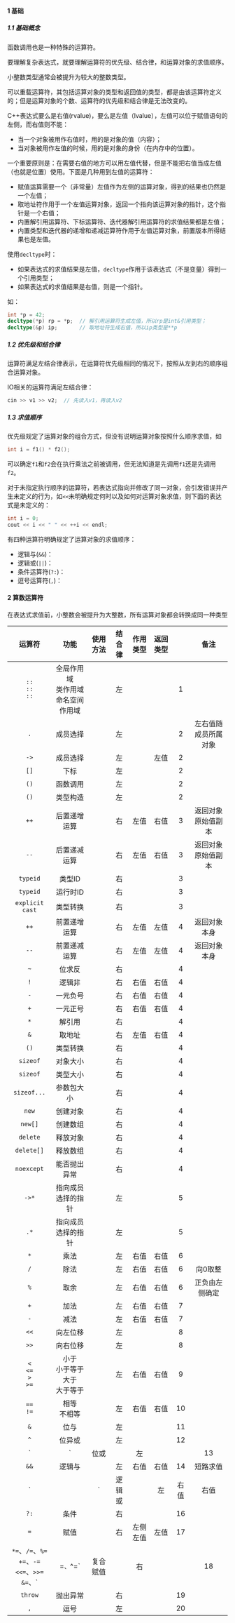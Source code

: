 #### 1 基础

##### 1.1 基础概念

函数调用也是一种特殊的运算符。

要理解复杂表达式，就要理解运算符的优先级、结合律，和运算对象的求值顺序。

小整数类型通常会被提升为较大的整数类型。

可以重载运算符，其包括运算对象的类型和返回值的类型，都是由该运算符定义的；但是运算对象的个数、运算符的优先级和结合律是无法改变的。

C++表达式要么是右值(rvalue)，要么是左值（lvalue），左值可以位于赋值语句的左侧，而右值则不能：

- 当一个对象被用作右值时，用的是对象的值（内容）；
- 当对象被用作左值的时候，用的是对象的身份（在内存中的位置）。

一个重要原则是：在需要右值的地方可以用左值代替，但是不能把右值当成左值（也就是位置）使用。下面是几种用到左值的运算符：

- 赋值运算需要一个（非常量）左值作为左侧的运算对象，得到的结果也仍然是一个左值；
- 取地址符作用于一个左值运算对象，返回一个指向该运算对象的指针，这个指针是一个右值；
- 内置解引用运算符、下标运算符、迭代器解引用运算符的求值结果都是左值；
- 内置类型和迭代器的递增和递减运算符作用于左值运算对象，前置版本所得结果也是左值。

使用`decltype`时：

- 如果表达式的求值结果是左值，`decltype`作用于该表达式（不是变量）得到一个引用类型；
- 如果表达式的求值结果是右值，则是一个指针。

如：

```cpp
int *p = 42;
decltype(*p) rp = *p;  // 解引用运算符生成左值，所以rp是int&引用类型；
decltype(&p) ip;       // 取地址符生成右值，所以ip类型是**p
```

##### 1.2 优先级和结合律

运算符满足左结合律表示，在运算符优先级相同的情况下，按照从左到右的顺序组合运算对象。

IO相关的运算符满足左结合律：

```cpp
cin >> v1 >> v2;  // 先读入v1，再读入v2
```

##### 1.3 求值顺序

优先级规定了运算对象的组合方式，但没有说明运算对象按照什么顺序求值，如

```cpp
int i = f1() * f2();
```

可以确定`f1`和`f2`会在执行乘法之前被调用，但无法知道是先调用`f1`还是先调用`f2`。

对于未指定执行顺序的运算符，若表达式指向并修改了同一对象，会引发错误并产生未定义的行为，如`<<`未明确规定何时以及如何对运算对象求值，则下面的表达式是未定义的：

```cpp
int i = 0;
cout << i << " " << ++i << endl;
```

有四种运算符明确规定了运算对象的求值顺序：

- 逻辑与(`&&`)：
- 逻辑或(`||`)：
- 条件运算符(`?:`)：
- 逗号运算符(`,`)：



#### 2 算数运算符

在表达式求值前，小整数会被提升为大整数，所有运算对象都会转换成同一种类型





|                            运算符                            |                     功能                     | 使用方法 | 结合律 | 作用类型 | 返回类型 |      |                    备注                    |
| :----------------------------------------------------------: | :------------------------------------------: | :------: | :----: | :------: | :------: | :--: | :----------------------------------------: |
|                   `::`<br />`::`<br />`::`                   | 全局作用域<br />类作用域<br />命名空间作用域 |          |   左   |          |          |  1   |                                            |
|                             `.`                              |                   成员选择                   |          |   左   |          |          |  2   |            左右值随成员所属对象            |
|                             `->`                             |                   成员选择                   |          |   左   |          |   左值   |  2   |                                            |
|                             `[]`                             |                     下标                     |          |   左   |          |          |  2   |                                            |
|                             `()`                             |                   函数调用                   |          |   左   |          |          |  2   |                                            |
|                             `()`                             |                   类型构造                   |          |   左   |          |          |  2   |                                            |
|                             `++`                             |                 后置递增运算                 |          |   右   |   左值   |   右值   |  3   |             返回对象原始值副本             |
|                             `--`                             |                 后置递减运算                 |          |   右   |   左值   |   右值   |  3   |             返回对象原始值副本             |
|                           `typeid`                           |                    类型ID                    |          |   右   |          |          |  3   |                                            |
|                           `typeid`                           |                   运行时ID                   |          |   右   |          |          |  3   |                                            |
|                       `explicit cast`                        |                   类型转换                   |          |   右   |          |          |  3   |                                            |
|                             `++`                             |                 前置递增运算                 |          |   右   |   左值   |   左值   |  4   |                返回对象本身                |
|                             `--`                             |                 前置递减运算                 |          |   右   |   左值   |   左值   |  4   |                返回对象本身                |
|                             `~`                              |                    位求反                    |          |   右   |          |          |  4   |                                            |
|                             `!`                              |                    逻辑非                    |          |   右   |   右值   |   右值   |  4   |                                            |
|                             `-`                              |                   一元负号                   |          |   右   |   右值   |   右值   |  4   |                                            |
|                             `+`                              |                   一元正号                   |          |   右   |   右值   |   右值   |  4   |                                            |
|                             `*`                              |                    解引用                    |          |   右   |          |          |  4   |                                            |
|                             `&`                              |                    取地址                    |          |   右   |   左值   |   右值   |  4   |                                            |
|                             `()`                             |                   类型转换                   |          |   右   |          |          |  4   |                                            |
|                           `sizeof`                           |                   对象大小                   |          |   右   |          |          |  4   |                                            |
|                           `sizeof`                           |                   类型大小                   |          |   右   |          |          |  4   |                                            |
|                         `sizeof...`                          |                  参数包大小                  |          |   右   |          |          |  4   |                                            |
|                            `new`                             |                   创建对象                   |          |   右   |          |          |  4   |                                            |
|                           `new[]`                            |                   创建数组                   |          |   右   |          |          |  4   |                                            |
|                           `delete`                           |                   释放对象                   |          |   右   |          |          |  4   |                                            |
|                          `delete[]`                          |                   释放数组                   |          |   右   |          |          |  4   |                                            |
|                          `noexcept`                          |                 能否抛出异常                 |          |   右   |          |          |  4   |                                            |
|                            `->*`                             |              指向成员选择的指针              |          |   左   |          |          |  5   |                                            |
|                             `.*`                             |              指向成员选择的指针              |          |   左   |          |          |  5   |                                            |
|                             `*`                              |                     乘法                     |          |   左   |   右值   |   右值   |  6   |                                            |
|                             `/`                              |                     除法                     |          |   左   |   右值   |   右值   |  6   |                  向0取整                   |
|                             `%`                              |                     取余                     |          |   左   |   右值   |   右值   |  6   |               正负由左侧确定               |
|                             `+`                              |                     加法                     |          |   左   |   右值   |   右值   |  7   |                                            |
|                             `-`                              |                     减法                     |          |   左   |   右值   |   右值   |  7   |                                            |
|                             `<<`                             |                   向左位移                   |          |   左   |          |          |  8   |                                            |
|                             `>>`                             |                   向右位移                   |          |   左   |          |          |  8   |                                            |
|               `<`<br />`<=`<br />`>`<br />`>=`               |  小于<br />小于等于<br />大于<br />大于等于  |          |   左   |   右值   |   右值   |  9   |                                            |
|                        `==`<br />`!=`                        |               相等<br />不相等               |          |   左   |   右值   |   右值   |  10  |                                            |
|                             `&`                              |                     位与                     |          |   左   |          |          |  11  |                                            |
|                             `^`                              |                    位异或                    |          |   左   |          |          |  12  |                                            |
|                             `|`                              |                     位或                     |          |   左   |          |          |  13  |                                            |
|                             `&&`                             |                    逻辑与                    |          |   左   |   右值   |   右值   |  14  |                  短路求值                  |
|                             `||`                             |                    逻辑或                    |          |   左   |   右值   |   右值   |  15  |                  短路求值                  |
|                             `?:`                             |                     条件                     |          |   右   |          |          |  16  |                                            |
|                             `=`                              |                     赋值                     |          |   右   | 左侧左值 |   左值   |  17  |                                            |
| `*=`、`/=`、`%=`<br />`+=`、`-=`<br />`<<=`、`>>=`<br />`&=`、`|=`、`^=` |                   复合赋值                   |          |   右   |          |          |  18  | 复合运算符求值一次<br />普通运算符求值两次 |
|                           `throw`                            |                   抛出异常                   |          |   右   |          |          |  19  |                                            |
|                             `,`                              |                     逗号                     |          |   左   |          |          |  20  |                                            |

